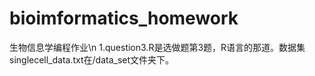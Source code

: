 # bioimformatics_homework
生物信息学编程作业\n
1.question3.R是选做题第3题，R语言的那道。数据集singlecell_data.txt在/data_set文件夹下。
